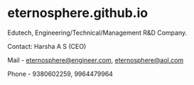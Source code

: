 # eternosphere.github.io
Edutech, Engineering/Technical/Management R&D Company.

Contact: Harsha A S (CEO)

Mail - eternosphere@engineer.com,
       eternosphere@aol.com

Phone - 9380602259, 9964479964
